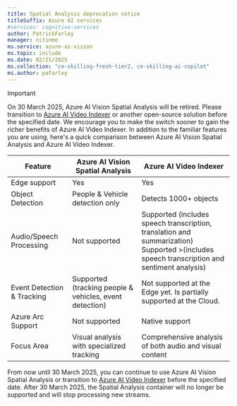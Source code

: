 ```yaml
---
title: Spatial Analysis deprecation notice
titleSuffix: Azure AI services
#services: cognitive-services
author: PatrickFarley
manager: nitinme
ms.service: azure-ai-vision
ms.topic: include
ms.date: 02/21/2025
ms.collection: "ce-skilling-fresh-tier2, ce-skilling-ai-copilot"
ms.author: pafarley
---
```


> [!IMPORTANT]
> On 30 March 2025, Azure AI Vision Spatial Analysis will be retired. Please transition to [Azure AI Video Indexer](https://azurearcjumpstart.com/azure_arc_jumpstart/azure_edge_iot_ops/aks_edge_essentials_single_vi) or another open-source solution before the specified date. We encourage you to make the switch sooner to gain the richer benefits of Azure AI Video Indexer. In addition to the familiar features you are using, here's a quick comparison between Azure AI Vision Spatial Analysis and Azure AI Video Indexer.
>
>|Feature |	Azure AI Vision Spatial Analysis |	Azure AI Video Indexer |
>|---|---|---|
>|Edge support |	Yes 	|Yes |
>|Object Detection |	People & Vehicle detection only |	Detects 1000+ objects |
>|Audio/Speech Processing |	Not supported |	Supported (includes speech transcription, translation and summarization)<br>Supported >(includes speech transcription and sentiment analysis) |
>|Event Detection & Tracking |	Supported (tracking people & vehicles, event detection) |	Not supported at the Edge yet. Is partially supported at the Cloud. |
>|Azure Arc Support|	Not supported |	Native support |
>|Focus Area 	|Visual analysis with specialized tracking |	Comprehensive analysis of both audio and visual content |
> 
> From now until 30 March 2025, you can continue to use Azure AI Vision Spatial Analysis or transition to [Azure AI Video Indexer](https://azurearcjumpstart.com/azure_arc_jumpstart/azure_edge_iot_ops/aks_edge_essentials_single_vi) before the specified date. After 30 March 2025, the Spatial Analysis container will no longer be supported and will stop processing new streams.